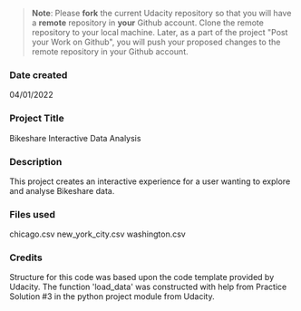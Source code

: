>**Note**: Please **fork** the current Udacity repository so that you will have a **remote** repository in **your** Github account. Clone the remote repository to your local machine. Later, as a part of the project "Post your Work on Github", you will push your proposed changes to the remote repository in your Github account.

### Date created
04/01/2022

### Project Title
Bikeshare Interactive Data Analysis

### Description
This project creates an interactive experience for a user wanting to explore and analyse Bikeshare data.

### Files used
chicago.csv
new_york_city.csv
washington.csv

### Credits
Structure for this code was based upon the code template provided by Udacity.
The function 'load_data' was constructed with help from Practice Solution \#3 in the python project module from Udacity.
